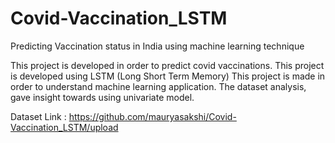 # Covid-Vaccination_LSTM
Predicting Vaccination status in India using machine learning technique

This project is developed in order to predict covid vaccinations.
This project is developed using LSTM (Long Short Term Memory)
This project is made in order to understand machine learning application. 
The dataset analysis, gave insight towards using univariate model.


Dataset Link : https://github.com/mauryasakshi/Covid-Vaccination_LSTM/upload
